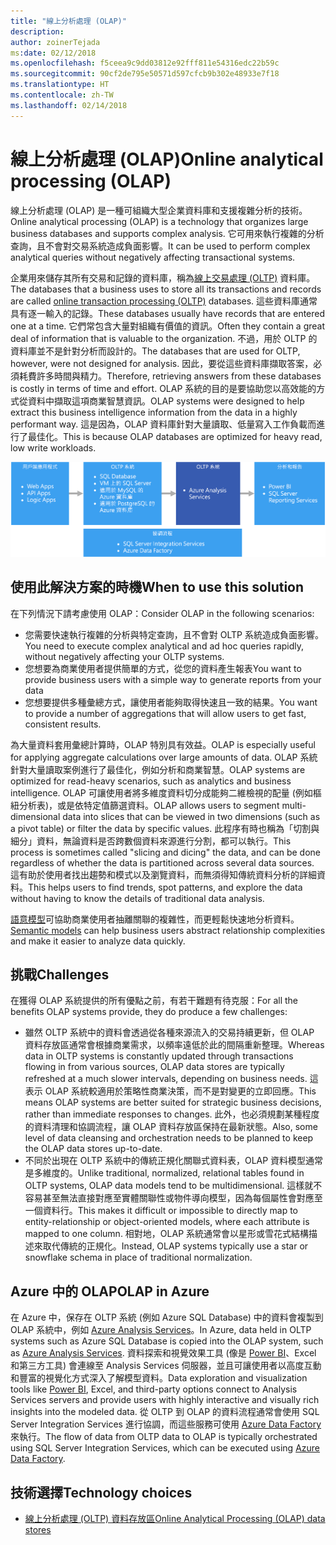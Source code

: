 ```yaml
---
title: "線上分析處理 (OLAP)"
description: 
author: zoinerTejada
ms:date: 02/12/2018
ms.openlocfilehash: f5ceea9c9dd03812e92fff811e54316edc22b59c
ms.sourcegitcommit: 90cf2de795e50571d597cfcb9b302e48933e7f18
ms.translationtype: HT
ms.contentlocale: zh-TW
ms.lasthandoff: 02/14/2018
---
```

# <a name="online-analytical-processing-olap"></a><span data-ttu-id="77b6c-102">線上分析處理 (OLAP)</span><span class="sxs-lookup"><span data-stu-id="77b6c-102">Online analytical processing (OLAP)</span></span>

<span data-ttu-id="77b6c-103">線上分析處理 (OLAP) 是一種可組織大型企業資料庫和支援複雜分析的技術。</span><span class="sxs-lookup"><span data-stu-id="77b6c-103">Online analytical processing (OLAP) is a technology that organizes large business databases and supports complex analysis.</span></span> <span data-ttu-id="77b6c-104">它可用來執行複雜的分析查詢，且不會對交易系統造成負面影響。</span><span class="sxs-lookup"><span data-stu-id="77b6c-104">It can be used to perform complex analytical queries without negatively affecting transactional systems.</span></span>

<span data-ttu-id="77b6c-105">企業用來儲存其所有交易和記錄的資料庫，稱為[線上交易處理 (OLTP)](online-transaction-processing.md) 資料庫。</span><span class="sxs-lookup"><span data-stu-id="77b6c-105">The databases that a business uses to store all its transactions and records are called [online transaction processing (OLTP)](online-transaction-processing.md) databases.</span></span> <span data-ttu-id="77b6c-106">這些資料庫通常具有逐一輸入的記錄。</span><span class="sxs-lookup"><span data-stu-id="77b6c-106">These databases usually have records that are entered one at a time.</span></span> <span data-ttu-id="77b6c-107">它們常包含大量對組織有價值的資訊。</span><span class="sxs-lookup"><span data-stu-id="77b6c-107">Often they contain a great deal of information that is valuable to the organization.</span></span> <span data-ttu-id="77b6c-108">不過，用於 OLTP 的資料庫並不是針對分析而設計的。</span><span class="sxs-lookup"><span data-stu-id="77b6c-108">The databases that are used for OLTP, however, were not designed for analysis.</span></span> <span data-ttu-id="77b6c-109">因此，要從這些資料庫擷取答案，必須耗費許多時間與精力。</span><span class="sxs-lookup"><span data-stu-id="77b6c-109">Therefore, retrieving answers from these databases is costly in terms of time and effort.</span></span> <span data-ttu-id="77b6c-110">OLAP 系統的目的是要協助您以高效能的方式從資料中擷取這項商業智慧資訊。</span><span class="sxs-lookup"><span data-stu-id="77b6c-110">OLAP systems were designed to help extract this business intelligence information from the data in a highly performant way.</span></span> <span data-ttu-id="77b6c-111">這是因為，OLAP 資料庫針對大量讀取、低量寫入工作負載而進行了最佳化。</span><span class="sxs-lookup"><span data-stu-id="77b6c-111">This is because OLAP databases are optimized for heavy read, low write workloads.</span></span>

![Azure 中的 OLAP](./images/olap-data-pipeline.png) 

## <a name="when-to-use-this-solution"></a><span data-ttu-id="77b6c-113">使用此解決方案的時機</span><span class="sxs-lookup"><span data-stu-id="77b6c-113">When to use this solution</span></span>

<span data-ttu-id="77b6c-114">在下列情況下請考慮使用 OLAP：</span><span class="sxs-lookup"><span data-stu-id="77b6c-114">Consider OLAP in the following scenarios:</span></span>

- <span data-ttu-id="77b6c-115">您需要快速執行複雜的分析與特定查詢，且不會對 OLTP 系統造成負面影響。</span><span class="sxs-lookup"><span data-stu-id="77b6c-115">You need to execute complex analytical and ad hoc queries rapidly, without negatively affecting your OLTP systems.</span></span> 
- <span data-ttu-id="77b6c-116">您想要為商業使用者提供簡單的方式，從您的資料產生報表</span><span class="sxs-lookup"><span data-stu-id="77b6c-116">You want to provide business users with a simple way to generate reports from your data</span></span>
- <span data-ttu-id="77b6c-117">您想要提供多種彙總方式，讓使用者能夠取得快速且一致的結果。</span><span class="sxs-lookup"><span data-stu-id="77b6c-117">You want to provide a number of aggregations that will allow users to get fast, consistent results.</span></span> 

<span data-ttu-id="77b6c-118">為大量資料套用彙總計算時，OLAP 特別具有效益。</span><span class="sxs-lookup"><span data-stu-id="77b6c-118">OLAP is especially useful for applying aggregate calculations over large amounts of data.</span></span> <span data-ttu-id="77b6c-119">OLAP 系統針對大量讀取案例進行了最佳化，例如分析和商業智慧。</span><span class="sxs-lookup"><span data-stu-id="77b6c-119">OLAP systems are optimized for read-heavy scenarios, such as analytics and business intelligence.</span></span> <span data-ttu-id="77b6c-120">OLAP 可讓使用者將多維度資料切分成能夠二維檢視的配量 (例如樞紐分析表)，或是依特定值篩選資料。</span><span class="sxs-lookup"><span data-stu-id="77b6c-120">OLAP allows users to segment multi-dimensional data into slices that can be viewed in two dimensions (such as a pivot table) or filter the data by specific values.</span></span> <span data-ttu-id="77b6c-121">此程序有時也稱為「切割與細分」資料，無論資料是否跨數個資料來源進行分割，都可以執行。</span><span class="sxs-lookup"><span data-stu-id="77b6c-121">This process is sometimes called "slicing and dicing" the data, and can be done regardless of whether the data is partitioned across several data sources.</span></span> <span data-ttu-id="77b6c-122">這有助於使用者找出趨勢和模式以及瀏覽資料，而無須得知傳統資料分析的詳細資料。</span><span class="sxs-lookup"><span data-stu-id="77b6c-122">This helps users to find trends, spot patterns, and explore the data without having to know the details of traditional data analysis.</span></span>

<span data-ttu-id="77b6c-123">[語意模型](../concepts/semantic-modeling.md)可協助商業使用者抽離關聯的複雜性，而更輕鬆快速地分析資料。</span><span class="sxs-lookup"><span data-stu-id="77b6c-123">[Semantic models](../concepts/semantic-modeling.md) can help business users abstract relationship complexities and make it easier to analyze data quickly.</span></span>

## <a name="challenges"></a><span data-ttu-id="77b6c-124">挑戰</span><span class="sxs-lookup"><span data-stu-id="77b6c-124">Challenges</span></span>

<span data-ttu-id="77b6c-125">在獲得 OLAP 系統提供的所有優點之前，有若干難題有待克服：</span><span class="sxs-lookup"><span data-stu-id="77b6c-125">For all the benefits OLAP systems provide, they do produce a few challenges:</span></span>

- <span data-ttu-id="77b6c-126">雖然 OLTP 系統中的資料會透過從各種來源流入的交易持續更新，但 OLAP 資料存放區通常會根據商業需求，以頻率遠低於此的間隔重新整理。</span><span class="sxs-lookup"><span data-stu-id="77b6c-126">Whereas data in OLTP systems is constantly updated through transactions flowing in from various sources, OLAP data stores are typically refreshed at a much slower intervals, depending on business needs.</span></span> <span data-ttu-id="77b6c-127">這表示 OLAP 系統較適用於策略性商業決策，而不是對變更的立即回應。</span><span class="sxs-lookup"><span data-stu-id="77b6c-127">This means OLAP systems are better suited for strategic business decisions, rather than immediate responses to changes.</span></span> <span data-ttu-id="77b6c-128">此外，也必須規劃某種程度的資料清理和協調流程，讓 OLAP 資料存放區保持在最新狀態。</span><span class="sxs-lookup"><span data-stu-id="77b6c-128">Also, some level of data cleansing and orchestration needs to be planned to keep the OLAP data stores up-to-date.</span></span>
- <span data-ttu-id="77b6c-129">不同於出現在 OLTP 系統中的傳統正規化關聯式資料表，OLAP 資料模型通常是多維度的。</span><span class="sxs-lookup"><span data-stu-id="77b6c-129">Unlike traditional, normalized, relational tables found in OLTP systems, OLAP data models tend to be multidimensional.</span></span> <span data-ttu-id="77b6c-130">這樣就不容易甚至無法直接對應至實體關聯性或物件導向模型，因為每個屬性會對應至一個資料行。</span><span class="sxs-lookup"><span data-stu-id="77b6c-130">This makes it difficult or impossible to directly map to entity-relationship or object-oriented models, where each attribute is mapped to one column.</span></span> <span data-ttu-id="77b6c-131">相對地，OLAP 系統通常會以星形或雪花式結構描述來取代傳統的正規化。</span><span class="sxs-lookup"><span data-stu-id="77b6c-131">Instead, OLAP systems typically use a star or snowflake schema in place of traditional normalization.</span></span>

## <a name="olap-in-azure"></a><span data-ttu-id="77b6c-132">Azure 中的 OLAP</span><span class="sxs-lookup"><span data-stu-id="77b6c-132">OLAP in Azure</span></span>

<span data-ttu-id="77b6c-133">在 Azure 中，保存在 OLTP 系統 (例如 Azure SQL Database) 中的資料會複製到 OLAP 系統中，例如 [Azure Analysis Services](/azure/analysis-services/analysis-services-overview)。</span><span class="sxs-lookup"><span data-stu-id="77b6c-133">In Azure, data held in OLTP systems such as Azure SQL Database is copied into the OLAP system, such as [Azure Analysis Services](/azure/analysis-services/analysis-services-overview).</span></span> <span data-ttu-id="77b6c-134">資料探索和視覺效果工具 (像是 [Power BI](https://powerbi.microsoft.com)、Excel 和第三方工具) 會連線至 Analysis Services 伺服器，並且可讓使用者以高度互動和豐富的視覺化方式深入了解模型資料。</span><span class="sxs-lookup"><span data-stu-id="77b6c-134">Data exploration and visualization tools like [Power BI](https://powerbi.microsoft.com), Excel, and third-party options connect to Analysis Services servers and provide users with highly interactive and visually rich insights into the modeled data.</span></span> <span data-ttu-id="77b6c-135">從 OLTP 到 OLAP 的資料流程通常會使用 SQL Server Integration Services 進行協調，而這些服務可使用 [Azure Data Factory](/azure/data-factory/concepts-integration-runtime) 來執行。</span><span class="sxs-lookup"><span data-stu-id="77b6c-135">The flow of data from OLTP data to OLAP is typically orchestrated using SQL Server Integration Services, which can be executed using [Azure Data Factory](/azure/data-factory/concepts-integration-runtime).</span></span>

## <a name="technology-choices"></a><span data-ttu-id="77b6c-136">技術選擇</span><span class="sxs-lookup"><span data-stu-id="77b6c-136">Technology choices</span></span>

- [<span data-ttu-id="77b6c-137">線上分析處理 (OLTP) 資料存放區</span><span class="sxs-lookup"><span data-stu-id="77b6c-137">Online Analytical Processing (OLAP) data stores</span></span>](../technology-choices/olap-data-stores.md)

